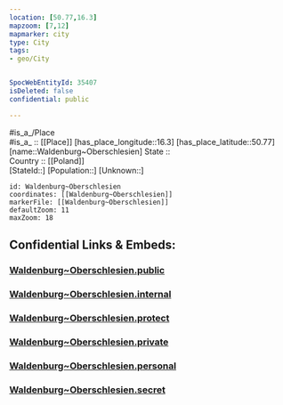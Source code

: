```yaml
---
location: [50.77,16.3] 
mapzoom: [7,12] 
mapmarker: city 
type: City
tags:
- geo/City


SpocWebEntityId: 35407
isDeleted: false
confidential: public

---
```

#is_a_/Place  
#is_a_ :: [[Place]] 
[has_place_longitude::16.3] 
[has_place_latitude::50.77] 
[name::Waldenburg~Oberschlesien] 
State ::  
Country :: [[Poland]]  
[StateId::] 
[Population::] 
[Unknown::] 


```leaflet
id: Waldenburg~Oberschlesien
coordinates: [[Waldenburg~Oberschlesien]] 
markerFile: [[Waldenburg~Oberschlesien]] 
defaultZoom: 11 
maxZoom: 18
```


## Confidential Links & Embeds: 

### [Waldenburg~Oberschlesien.public](/_public/\Earth\Continent\Europe\Europe~East\Poland\Provinces~Poland\Lower_Silesian\CityWaldenburg~Oberschlesien.public.md) 

### [Waldenburg~Oberschlesien.internal](/_internal/\Earth\Continent\Europe\Europe~East\Poland\Provinces~Poland\Lower_Silesian\CityWaldenburg~Oberschlesien.internal.md) 

### [Waldenburg~Oberschlesien.protect](/_protect/\Earth\Continent\Europe\Europe~East\Poland\Provinces~Poland\Lower_Silesian\CityWaldenburg~Oberschlesien.protect.md) 

### [Waldenburg~Oberschlesien.private](/_private/\Earth\Continent\Europe\Europe~East\Poland\Provinces~Poland\Lower_Silesian\CityWaldenburg~Oberschlesien.private.md) 

### [Waldenburg~Oberschlesien.personal](/_personal/\Earth\Continent\Europe\Europe~East\Poland\Provinces~Poland\Lower_Silesian\CityWaldenburg~Oberschlesien.personal.md) 

### [Waldenburg~Oberschlesien.secret](/_secret/\Earth\Continent\Europe\Europe~East\Poland\Provinces~Poland\Lower_Silesian\CityWaldenburg~Oberschlesien.secret.md)

